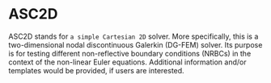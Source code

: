 # ASC2D
ASC2D stands for `a simple Cartesian 2D` solver. More specifically, this is a two-dimensional nodal discontinuous Galerkin (DG-FEM) solver. Its purpose is for testing different non-reflective boundary conditions (NRBCs) in the context of the non-linear Euler equations. Additional information and/or templates would be provided, if users are interested. 



